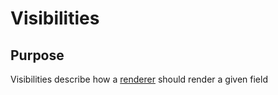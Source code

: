 # Visibilities

## Purpose

Visibilities describe how a [renderer](../Types/Renderers/README.md) should render a given field
